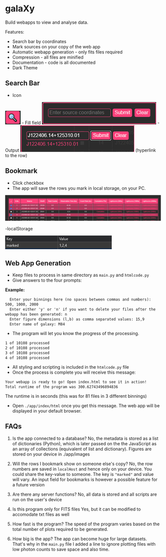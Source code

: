 # galaXy
Build webapps to view and analyse data.

Features:
- Search bar by coordinates
- Mark sources on your copy of the web app
- Automatic webapp generation - only fits files required
- Compression - all files are minified
- Documentation - code is all documented
- Dark Theme

## Search Bar
- Icon
<img src="mag.png">
- Fill field
<img src="search.png">
- Output
<img src="result.png">
(hyperlink to the row)

## Bookmark
- Click checkbox
- The app will save the rows you mark in local storage, on your PC.

<img src="highlighting.png">

-localStorage

<img src="localstorage.png">

## Web App Generation
- Keep files to process in same directory as `main.py` and `htmlcode.py`
- Give answers to the four prompts:

**Example:**
```
  Enter your binnings here (no spaces between commas and numbers): 500, 1000, 2000
  Enter either 'y' or 'n' if you want to delete your files after the webapp has been generated: n
  Enter figure dimensions (l,b) as comma separated values: 15,9
  Enter name of galaxy: M84
 ```
 
- The program will let you know the progress of the processing.
```
1 of 10108 processed
2 of 10108 processed
3 of 10108 processed
4 of 10108 processed
```
- All styling and scripting is included in the `htmlcode.py` file
- Once the process is complete you will receive this message:
```
Your webapp is ready to go! Open index.html to see it in action!
Total runtime of the program was 300.62743496894836
```
The runtime is in seconds (this was for 81 files in 3 different binnings)

- Open `./app/index/html` once you get this message. The web app will be displayed in your default browser.

## FAQs
1. Is the app connected to a database?
No, the metadata is stored as a list of dictionaries (Python), which is later passed on the the JavaScript as an array of collections (equivalent of list and dictionary). Figures are stored on your device in ./app/images

2. Will the rows I bookmark show on someone else's copy?
No, the row numbers are saved in `localHost` and hence only on your device. You could share the key-value to someone. The key is `"marked"` and value will vary.
An input field for bookmarks is however a possible feature for a future version

3. Are there any server functions?
No, all data is stored and all scripts are run on the user's device

4. Is this program only for FITS files
Yes, but it can be modified to accomodate txt files as well

5. How fast is the program?
The speed of the program varies based on the total number of plots required to be generated.

6. How big is the app?
The app can become huge for large datasets. That's why in the `main.py` file I added a line to ignore plotting files with low photon counts to save space and also time.

